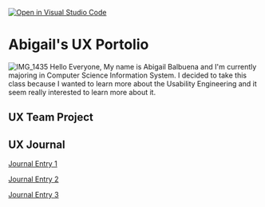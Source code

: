 [![Open in Visual Studio Code](https://classroom.github.com/assets/open-in-vscode-f059dc9a6f8d3a56e377f745f24479a46679e63a5d9fe6f495e02850cd0d8118.svg)](https://classroom.github.com/online_ide?assignment_repo_id=6804797&assignment_repo_type=AssignmentRepo)
# Abigail's UX Portolio
![IMG_1435](https://user-images.githubusercontent.com/85459984/155829475-63e6fbb3-8eb3-46e2-a28b-2240a139df7b.JPG)
Hello Everyone, My name is Abigail Balbuena and I'm currently majoring in Computer Science Information System. I decided to take this class because I wanted to learn more about the Usability Engineering and it seem really interested to learn more about it. 

## UX Team Project


## UX Journal

[Journal Entry 1](j01/)

[Journal Entry 2](j02/)

[Journal Entry 3](j03/)

